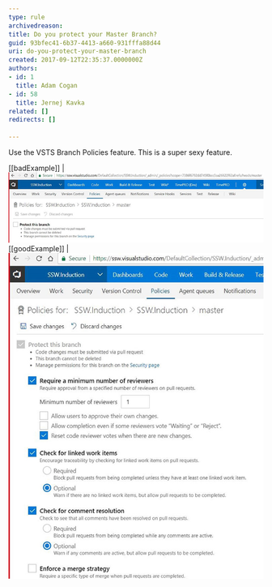 ```yaml
---
type: rule
archivedreason: 
title: Do you protect your Master Branch?
guid: 93bfec41-6b37-4413-a660-931fffa88d44
uri: do-you-protect-your-master-branch
created: 2017-09-12T22:35:37.0000000Z
authors:
- id: 1
  title: Adam Cogan
- id: 58
  title: Jernej Kavka
related: []
redirects: []

---
```


Use the VSTS Branch Policies feature. This is a super sexy feature.

<!--endintro-->

[[badExample]]
| ![no protection – anyone can make unreviewed changes](protect-branch-bad.jpg)
[[goodExample]]
| ![the branch protected](protect-branch-good.jpg)
